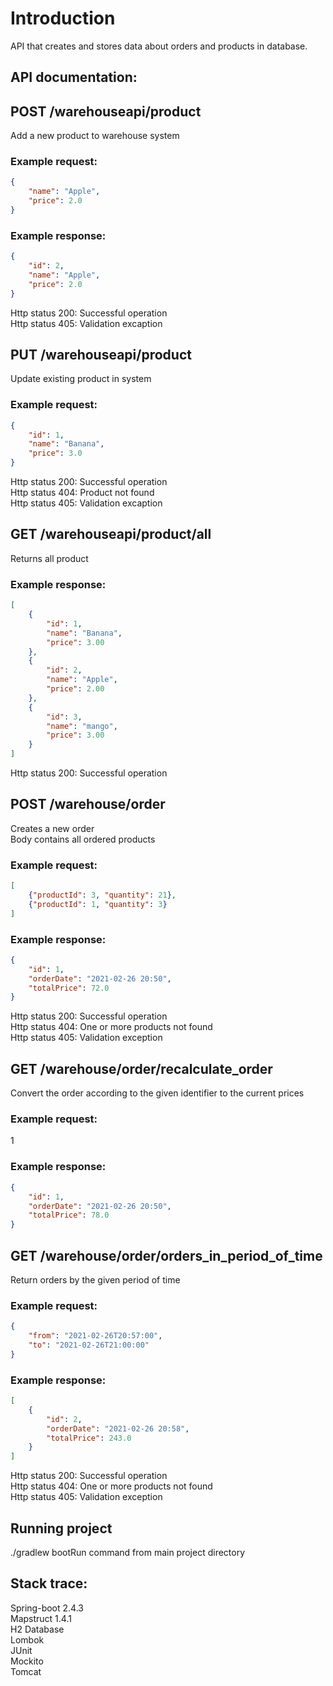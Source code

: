 # Introduction
API that creates and stores data about orders and products in database.

## API documentation:
## POST /warehouseapi/product
Add a new product to warehouse system
### Example request:
```json
{
    "name": "Apple",
    "price": 2.0
}
```
### Example response:
```json
{
    "id": 2,
    "name": "Apple",
    "price": 2.0
}
```
Http status 200: Successful operation \
Http status 405: Validation excaption
## PUT /warehouseapi/product
Update existing product in system
### Example request:
```json 
{
    "id": 1,
    "name": "Banana",
    "price": 3.0
}
```
Http status 200: Successful operation \
Http status 404: Product not found \
Http status 405: Validation excaption
## GET /warehouseapi/product/all
Returns all product
### Example response:
```json
[
    {
        "id": 1,
        "name": "Banana",
        "price": 3.00
    },
    {
        "id": 2,
        "name": "Apple",
        "price": 2.00
    },
    {
        "id": 3,
        "name": "mango",
        "price": 3.00
    }
]
```
Http status 200: Successful operation
## POST /warehouse/order
Creates a new order \
Body contains all ordered products
### Example request:
```json
[
    {"productId": 3, "quantity": 21},
    {"productId": 1, "quantity": 3}
]
```
### Example response:
```json
{
    "id": 1,
    "orderDate": "2021-02-26 20:50",
    "totalPrice": 72.0
}
```
Http status 200: Successful operation \
Http status 404: One or more products not found \
Http status 405: Validation exception
## GET /warehouse/order/recalculate_order
Convert the order according to the given identifier to the current prices
### Example request:
1
### Example response:
```json
{
    "id": 1,
    "orderDate": "2021-02-26 20:50",
    "totalPrice": 78.0
}
```
## GET /warehouse/order/orders_in_period_of_time
Return orders by the given period of time
### Example request:
```json
{
    "from": "2021-02-26T20:57:00",
    "to": "2021-02-26T21:00:00"
}
```
### Example response:
```json
[
    {
        "id": 2,
        "orderDate": "2021-02-26 20:58",
        "totalPrice": 243.0
    }
]
```
Http status 200: Successful operation \
Http status 404: One or more products not found \
Http status 405: Validation exception
## Running project
./gradlew bootRun command from main project directory
## Stack trace:
Spring-boot 2.4.3 \
Mapstruct 1.4.1 \
H2 Database \
Lombok \
JUnit \
Mockito \
Tomcat
